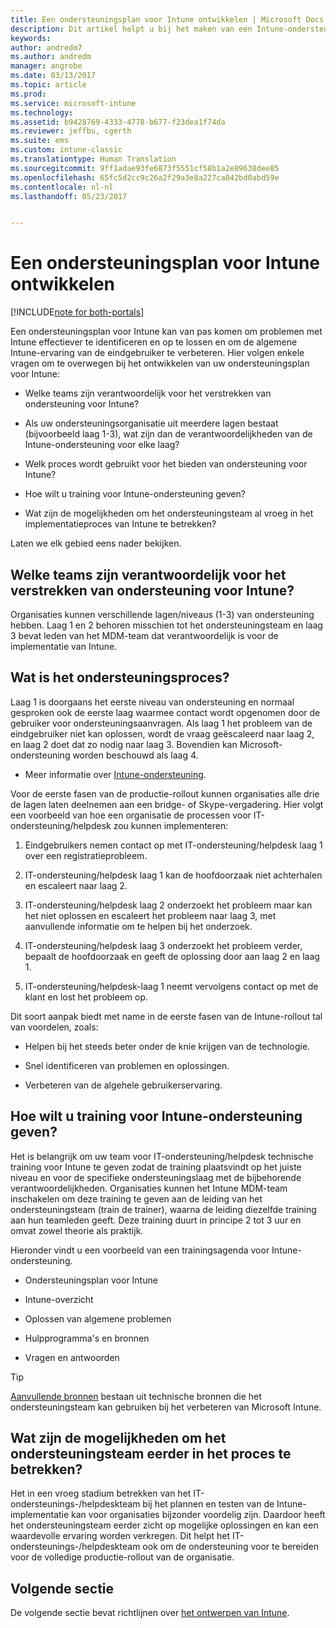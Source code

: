 ```yaml
---
title: Een ondersteuningsplan voor Intune ontwikkelen | Microsoft Docs
description: Dit artikel helpt u bij het maken van een Intune-ondersteuningsplan voor het ontwerpen en implementeren van een cloudoplossing met Microsoft Intune.
keywords: 
author: andredm7
ms.author: andredm
manager: angrobe
ms.date: 03/13/2017
ms.topic: article
ms.prod: 
ms.service: microsoft-intune
ms.technology: 
ms.assetid: b9428769-4333-4778-b677-f23dea1f74da
ms.reviewer: jeffbu, cgerth
ms.suite: ems
ms.custom: intune-classic
ms.translationtype: Human Translation
ms.sourcegitcommit: 9ff1adae93fe6873f5551cf58b1a2e89638dee85
ms.openlocfilehash: 65fc5d2cc9c26a2f29a3e8a227ca042bd0abd59e
ms.contentlocale: nl-nl
ms.lasthandoff: 05/23/2017


---
```


# <a name="develop-an-intune-support-plan"></a>Een ondersteuningsplan voor Intune ontwikkelen

[!INCLUDE[note for both-portals](../includes/note-for-both-portals.md)]

Een ondersteuningsplan voor Intune kan van pas komen om problemen met Intune effectiever te identificeren en op te lossen en om de algemene Intune-ervaring van de eindgebruiker te verbeteren. Hier volgen enkele vragen om te overwegen bij het ontwikkelen van uw ondersteuningsplan voor Intune:

-   Welke teams zijn verantwoordelijk voor het verstrekken van ondersteuning voor Intune?

-   Als uw ondersteuningsorganisatie uit meerdere lagen bestaat (bijvoorbeeld laag 1-3), wat zijn dan de verantwoordelijkheden van de Intune-ondersteuning voor elke laag?

-   Welk proces wordt gebruikt voor het bieden van ondersteuning voor Intune?

-   Hoe wilt u training voor Intune-ondersteuning geven?

-   Wat zijn de mogelijkheden om het ondersteuningsteam al vroeg in het implementatieproces van Intune te betrekken?

Laten we elk gebied eens nader bekijken.

## <a name="which-teams-are-responsible-for-providing-support"></a>Welke teams zijn verantwoordelijk voor het verstrekken van ondersteuning voor Intune?

Organisaties kunnen verschillende lagen/niveaus (1-3) van ondersteuning hebben. Laag 1 en 2 behoren misschien tot het ondersteuningsteam en laag 3 bevat leden van het MDM-team dat verantwoordelijk is voor de implementatie van Intune.

## <a name="what-is-the-support-process"></a>Wat is het ondersteuningsproces?

Laag 1 is doorgaans het eerste niveau van ondersteuning en normaal gesproken ook de eerste laag waarmee contact wordt opgenomen door de gebruiker voor ondersteuningsaanvragen. Als laag 1 het probleem van de eindgebruiker niet kan oplossen, wordt de vraag geëscaleerd naar laag 2, en laag 2 doet dat zo nodig naar laag 3. Bovendien kan Microsoft-ondersteuning worden beschouwd als laag 4.

-   Meer informatie over [Intune-ondersteuning](/intune-classic/troubleshoot/how-to-get-support-for-microsoft-intune).

Voor de eerste fasen van de productie-rollout kunnen organisaties alle drie de lagen laten deelnemen aan een bridge- of Skype-vergadering. Hier volgt een voorbeeld van hoe een organisatie de processen voor IT-ondersteuning/helpdesk zou kunnen implementeren:

1.  Eindgebruikers nemen contact op met IT-ondersteuning/helpdesk laag 1 over een registratieprobleem.

2.  IT-ondersteuning/helpdesk laag 1 kan de hoofdoorzaak niet achterhalen en escaleert naar laag 2.

3.  IT-ondersteuning/helpdesk laag 2 onderzoekt het probleem maar kan het niet oplossen en escaleert het probleem naar laag 3, met aanvullende informatie om te helpen bij het onderzoek.

4.  IT-ondersteuning/helpdesk laag 3 onderzoekt het probleem verder, bepaalt de hoofdoorzaak en geeft de oplossing door aan laag 2 en laag 1.

5.  IT-ondersteuning/helpdesk-laag 1 neemt vervolgens contact op met de klant en lost het probleem op.

Dit soort aanpak biedt met name in de eerste fasen van de Intune-rollout tal van voordelen, zoals:

-   Helpen bij het steeds beter onder de knie krijgen van de technologie.

-   Snel identificeren van problemen en oplossingen.

-   Verbeteren van de algehele gebruikerservaring.

## <a name="how-you-plan-to-provide-intune-support-training"></a>Hoe wilt u training voor Intune-ondersteuning geven?

Het is belangrijk om uw team voor IT-ondersteuning/helpdesk technische training voor Intune te geven zodat de training plaatsvindt op het juiste niveau en voor de specifieke ondersteuningslaag met de bijbehorende verantwoordelijkheden. Organisaties kunnen het Intune MDM-team inschakelen om deze training te geven aan de leiding van het ondersteuningsteam (train de trainer), waarna de leiding diezelfde training aan hun teamleden geeft. Deze training duurt in principe 2 tot 3 uur en omvat zowel theorie als praktijk.

Hieronder vindt u een voorbeeld van een trainingsagenda voor Intune-ondersteuning.

-   Ondersteuningsplan voor Intune

-   Intune-overzicht

-   Oplossen van algemene problemen

-   Hulpprogramma's en bronnen

-   Vragen en antwoorden

>[!TIP]
> [Aanvullende bronnen](additional-resources.md) bestaan uit technische bronnen die het ondersteuningsteam kan gebruiken bij het verbeteren van Microsoft Intune.

## <a name="what-opportunities-are-there-to-involve-the-support-team-earlier"></a>Wat zijn de mogelijkheden om het ondersteuningsteam eerder in het proces te betrekken?

Het in een vroeg stadium betrekken van het IT-ondersteunings-/helpdeskteam bij het plannen en testen van de Intune-implementatie kan voor organisaties bijzonder voordelig zijn. Daardoor heeft het ondersteuningsteam eerder zicht op mogelijke oplossingen en kan een waardevolle ervaring worden verkregen. Dit helpt het IT-ondersteunings-/helpdeskteam ook om de ondersteuning voor te bereiden voor de volledige productie-rollout van de organisatie.

## <a name="next-section"></a>Volgende sectie

De volgende sectie bevat richtlijnen over [het ontwerpen van Intune](section-7-create-an-intune-design.md).

